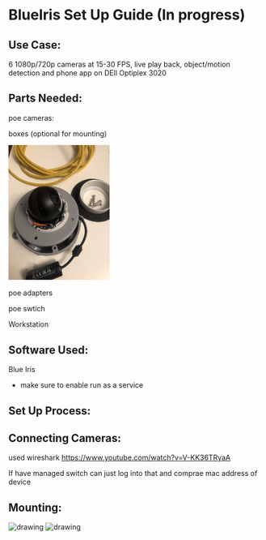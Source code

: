 # BlueIris Set Up Guide (In progress)

## Use Case:
6 1080p/720p cameras at 15-30 FPS, live play back, object/motion detection and phone app on DEll Optiplex 3020


## Parts Needed:

poe cameras:

boxes (optional for mounting)

<img src="https://github.com/tarasermolenko/BlueIrisSetUpGuide/blob/main/camera.jpeg" alt="drawing" width="200"/>

poe adapters 

poe swtich

Workstation


## Software Used:

Blue Iris
- make sure to enable run as a service


## Set Up Process:



## Connecting Cameras:

used wireshark
https://www.youtube.com/watch?v=V-KK36TRyaA

If have managed switch can just log into that and comprae mac address of device


## Mounting:
<img src="https://github.com/tarasermolenko/BlueIrisSetUpGuide/blob/main/CamExample1jpeg" alt="drawing" width="200"/>

<img src="https://github.com/tarasermolenko/BlueIrisSetUpGuide/blob/main/CamExample2jpeg" alt="drawing" width="200"/>
